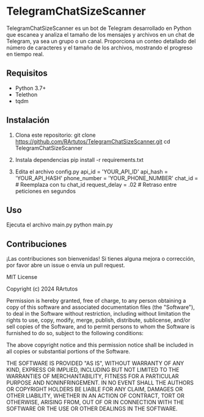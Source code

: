 # TelegramChatSizeScanner

TelegramChatSizeScanner es un bot de Telegram desarrollado en Python que escanea y analiza el tamaño de los mensajes y archivos en un chat de Telegram, ya sea un grupo o un canal. Proporciona un conteo detallado del número de caracteres y el tamaño de los archivos, mostrando el progreso en tiempo real.

## Requisitos

- Python 3.7+
- Telethon
- tqdm

## Instalación

1. Clona este repositorio:
   git clone https://github.com/RArtutos/TelegramChatSizeScanner.git
   cd TelegramChatSizeScanner
   
3. Instala dependencias
   pip install -r requirements.txt

4. Edita el archivo config.py
   api_id = 'YOUR_API_ID'
   api_hash = 'YOUR_API_HASH'
   phone_number = 'YOUR_PHONE_NUMBER'
   chat_id =   # Reemplaza con tu chat_id
   request_delay = .02  # Retraso entre peticiones en segundos

## Uso
Ejecuta el archivo main.py
python main.py

## Contribuciones
¡Las contribuciones son bienvenidas! Si tienes alguna mejora o corrección, por favor abre un issue o envía un pull request.


MIT License

Copyright (c) 2024 RArtutos

Permission is hereby granted, free of charge, to any person obtaining a copy
of this software and associated documentation files (the "Software"), to deal
in the Software without restriction, including without limitation the rights
to use, copy, modify, merge, publish, distribute, sublicense, and/or sell
copies of the Software, and to permit persons to whom the Software is
furnished to do so, subject to the following conditions:

The above copyright notice and this permission notice shall be included in all
copies or substantial portions of the Software.

THE SOFTWARE IS PROVIDED "AS IS", WITHOUT WARRANTY OF ANY KIND, EXPRESS OR
IMPLIED, INCLUDING BUT NOT LIMITED TO THE WARRANTIES OF MERCHANTABILITY,
FITNESS FOR A PARTICULAR PURPOSE AND NONINFRINGEMENT. IN NO EVENT SHALL THE
AUTHORS OR COPYRIGHT HOLDERS BE LIABLE FOR ANY CLAIM, DAMAGES OR OTHER
LIABILITY, WHETHER IN AN ACTION OF CONTRACT, TORT OR OTHERWISE, ARISING FROM,
OUT OF OR IN CONNECTION WITH THE SOFTWARE OR THE USE OR OTHER DEALINGS IN THE
SOFTWARE.
